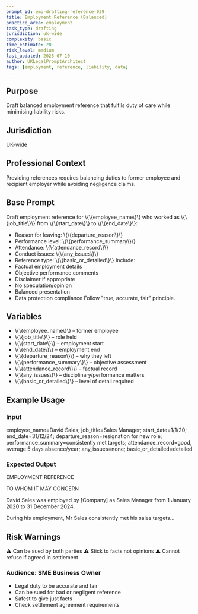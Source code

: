 ```yaml
---
prompt_id: emp-drafting-reference-039
title: Employment Reference (Balanced)
practice_area: employment
task_type: drafting
jurisdiction: uk-wide
complexity: basic
time_estimate: 20
risk_level: medium
last_updated: 2025-07-10
author: UKLegalPromptArchitect
tags: [employment, reference, liability, data]
---
```


## Purpose
Draft balanced employment reference that fulfils duty of care while minimising liability risks.

## Jurisdiction
UK-wide

## Professional Context
Providing references requires balancing duties to former employee and recipient employer while avoiding negligence claims.

## Base Prompt
Draft employment reference for \\{\\{employee_name\\}\\} who worked as \\{\\{job_title\\}\\} from \\{\\{start_date\\}\\} to \\{\\{end_date\\}\\}:
- Reason for leaving: \\{\\{departure_reason\\}\\}
- Performance level: \\{\\{performance_summary\\}\\}
- Attendance: \\{\\{attendance_record\\}\\}
- Conduct issues: \\{\\{any_issues\\}\\}
- Reference type: \\{\\{basic_or_detailed\\}\\}
Include:
- Factual employment details
- Objective performance comments
- Disclaimer if appropriate
- No speculation/opinion
- Balanced presentation
- Data protection compliance
Follow "true, accurate, fair" principle.

## Variables
- \\{\\{employee_name\\}\\} – former employee
- \\{\\{job_title\\}\\} – role held
- \\{\\{start_date\\}\\} – employment start
- \\{\\{end_date\\}\\} – employment end
- \\{\\{departure_reason\\}\\} – why they left
- \\{\\{performance_summary\\}\\} – objective assessment
- \\{\\{attendance_record\\}\\} – factual record
- \\{\\{any_issues\\}\\} – disciplinary/performance matters
- \\{\\{basic_or_detailed\\}\\} – level of detail required

## Example Usage
### Input
employee_name=David Sales; job_title=Sales Manager; start_date=1/1/20; end_date=31/12/24; departure_reason=resignation for new role; performance_summary=consistently met targets; attendance_record=good, average 5 days absence/year; any_issues=none; basic_or_detailed=detailed

### Expected Output
EMPLOYMENT REFERENCE

TO WHOM IT MAY CONCERN

David Sales was employed by [Company] as Sales Manager from 1 January 2020 to 31 December 2024.

During his employment, Mr Sales consistently met his sales targets...

## Risk Warnings
⚠️ Can be sued by both parties
⚠️ Stick to facts not opinions
⚠️ Cannot refuse if agreed in settlement

### Audience: SME Business Owner
- Legal duty to be accurate and fair
- Can be sued for bad or negligent reference
- Safest to give just facts
- Check settlement agreement requirements
